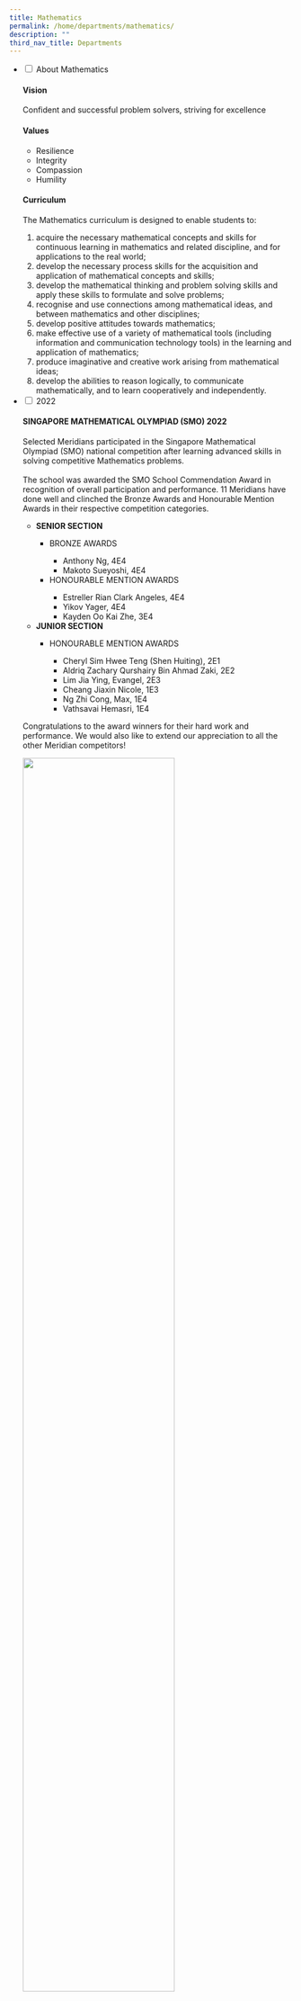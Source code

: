 ```yaml
---
title: Mathematics
permalink: /home/departments/mathematics/
description: ""
third_nav_title: Departments
---
```

<ul class="jekyllcodex_accordion">
  <li>
    <input type="checkbox" id="accordion1">
    <label for="accordion1">About Mathematics</label>
    <div>
			<h4>Vision</h4>
      <p>Confident and successful problem solvers, striving for excellence</p>
			<h4>Values</h4>
			<ul>
				<li>Resilience</li>
				<li>Integrity</li>
				<li>Compassion</li>
				<li>Humility</li>
			</ul>
			<h4>Curriculum</h4>
			<p>The Mathematics curriculum is designed to enable students to:</p>
			<ol>
				<li>acquire the necessary mathematical concepts and skills for continuous learning in mathematics and related discipline, and for applications to the real world;</li>
				<li>develop the necessary process skills for the acquisition and application of mathematical concepts and skills;</li>
				<li>develop the mathematical thinking and problem solving skills and apply these skills to formulate and solve problems;</li>
				<li>recognise and use connections among mathematical ideas, and between mathematics and other disciplines;</li>
				<li>develop positive attitudes towards mathematics;</li>
				<li>make effective use of a variety of mathematical tools (including information and communication technology tools) in the learning and application of mathematics;</li>
				<li>produce imaginative and creative work arising from mathematical ideas;</li>
				<li>develop the abilities to reason logically, to communicate mathematically, and to learn cooperatively and independently.</li>
			</ol>
    </div>
	</li>  
	<li>
    <input type="checkbox" id="accordion2">
    <label for="accordion2">2022</label>
    <div>
			<h4>SINGAPORE MATHEMATICAL OLYMPIAD (SMO) 2022</h4>
      <p>Selected Meridians participated in the Singapore Mathematical Olympiad (SMO) national competition after learning advanced skills in solving competitive Mathematics problems.<br><br>
The school was awarded the SMO School Commendation Award in recognition of overall participation and performance. 11 Meridians have done well and clinched the Bronze Awards and Honourable Mention Awards in their respective competition categories.</p>
			<ul>
				<li><b>SENIOR SECTION</b></li>
				<ul>
					<li>BRONZE AWARDS</li>
					<ul>
						<li>Anthony Ng, 4E4</li>
						<li>Makoto Sueyoshi, 4E4</li>
					</ul>
					<li>HONOURABLE MENTION AWARDS</li>
					<ul>
						<li>Estreller Rian Clark Angeles, 4E4</li>
						<li>Yikov Yager, 4E4</li>
						<li>Kayden Oo Kai Zhe, 3E4</li>
					</ul>
				</ul>
				<li><b>JUNIOR SECTION</b></li>
				<ul>
					<li>HONOURABLE MENTION AWARDS</li>
					<ul>
						<li>Cheryl Sim Hwee Teng (Shen Huiting), 2E1</li>
						<li>Aldriq Zachary Qurshairy Bin Ahmad Zaki, 2E2</li>
						<li>Lim Jia Ying, Evangel, 2E3</li>
						<li>Cheang Jiaxin Nicole, 1E3</li>
						<li>Ng Zhi Cong, Max, 1E4</li>
						<li>Vathsavai Hemasri, 1E4</li>
					</ul>
				</ul>
			</ul>
			<p>Congratulations to the award winners for their hard work and performance. We would also like to extend our appreciation to all the other Meridian competitors!</p>
			<img src="/images/Maths-01-1.jpg" 
     style="width:75%">
			<h4>UNIVERSITY OF NEW SOUTH WALES (UNSW) INTERNATIONAL COMPETITIONS AND ASSESSMENTS FOR SCHOOLS (ICAS) FOR MATHEMATICS 2022</h4>
			<p>Selected Meridians took part in the UNSW ICAS national Mathematics competition, which assesses advanced concepts and critical-thinking skills in various areas of Mathematics.<br><br>
Our Meridians have done well, achieving 2 Distinction Awards, 24 Credit Awards and 10 Merit Awards! Congratulations to the following Meridians for their perseverance and performance. We would also like to extend our special appreciation to the other Meridian competitors!</p>
			<ul>
				<li><b>DISTINCTION AWARDS</b></li>
				<ul>
					<li>Ng Zhi Cong, Max, 1E4</li>
					<li>Leo Yoong Yih, 3E3</li>
				</ul>
				<li><b>CREDIT AWARDS</b></li>
				<ul>
					<li>Liew Yu Xin, Aislinn, 1E2</li>
					<li>Nur Amirah Binte Jalaluddin, 1E2</li>
					<li>Cheang Jiaxin Nicole, 1E3</li>
					<li>Hannah Peralta Khai, 1E4</li>
					<li>Cheryl Sim Hwee Teng (Shen Huiting), 2E1</li>
					<li>Zhan En Chen, 2E2</li>
					<li>Lim Jia Ying, Evangel, 2E3</li>
					<li>Tan Kok Kun (Chen Guojun), 2E3</li>
					<li>Wee Jun Han, 3E3</li>
					<li>Wesly Tiew Pek How, 3E3</li>
					<li>Alonzo Lai, 3E4</li>
					<li>Jonathan Quek Zhi Yong, 3E4</li>
					<li>Kayden Oo Kai Zhe, 3E4</li>
					<li>Lee Jae, 3E4</li>
					<li>Meghan Sim Rui Ning, 3E4</li>
					<li>Regine Ng Yi Xin, 3E4</li>
					<li>Shine Min Hlaing, 3E4</li>
					<li>Ting Jun An, Titus, 3E4</li>
					<li>Wang Lihan, 4E1</li>
					<li>Anthony Ng, 4E4</li>
					<li>Estreller Rian Clark Angeles, 4E4</li>
					<li>Makoto Sueyoshi, 4E4</li>
					<li>Tan Li Fang Brittany Wenda, 4E4</li>
					<li>Yikov Yager, 4E4</li>
				</ul>
				<li><b>MERIT AWARDS</b></li>
				<ul>
					<li>Ahmad Faheem Bin Nilautama, 1E2</li>
					<li>Kang Le En, Sylvia, 1E2</li>
					<li>Wong Jim, 1E2</li>
					<li>Aldriq Zachary Qurshairy Bin Ahmad Zaki, 2E2</li>
					<li>Julian See Jun Da, 2E3</li>
					<li>Bao Enning, 3E2</li>
					<li>Jomin Hoo Yuan Hui, 3E3</li>
					<li>Jonathan Chen Zhi Hao, 3E3</li>
					<li>Otebay Atilla, 3E3</li>
					<li>Too Weng Yi, 3E4</li>
				</ul>
			</ul>
			<h4>Meridian Mathematics and Financial Literacy Week 2022</h4>
			<img src="/images/Maths-Poster.png" 
     style="width:40%">
			<p>The Meridian Mathematics and Financial Literacy Week was a week-long celebration from 28th February to 4th March 2022. The theme for this year is “Mathematics for a Better Tomorrow”. During the week, students across the levels were engaged in a wide array of activities, exploring the key role that Mathematics plays in Sustainability.</p>
			<img src="/images/math%201.png" 
     style="width:60%"><br>
			<img src="/images/math%202.png" 
     style="width:60%"><br>
			<img src="/images/math%203.png" 
     style="width:60%"><br>
			<img src="/images/math%204.png" 
     style="width:60%"><br>
			<img src="/images/math%205.png" 
     style="width:60%"><br>
			<p>On top of these fun-filled activities, students who enjoy cracking puzzles had a go at our online brain teasers – Puzzle-A-Day.</p>
			<img src="/images/Maths-13.png" 
     style="width:60%"><br>
			<p>Congratulations to put top 10 winners.</p>
			<p><style type="text/css">
.tg  {border-collapse:collapse;border-spacing:0;}
.tg td{border-color:black;border-style:solid;border-width:1px;font-family:Arial, sans-serif;font-size:14px;
  overflow:hidden;padding:10px 5px;word-break:normal;}
.tg th{border-color:black;border-style:solid;border-width:1px;font-family:Arial, sans-serif;font-size:14px;
  font-weight:normal;overflow:hidden;padding:10px 5px;word-break:normal;}
.tg .tg-1ppo{background-color:#FFF;color:#222;text-align:left;vertical-align:middle}
.tg .tg-ys2m{background-color:#E5E5E5;color:#222;text-align:left;vertical-align:middle}
</style>
<table class="tg">
<thead>
  <tr>
    <th class="tg-1ppo">1st</th>
    <th class="tg-1ppo">Shalyn Mia</th>
    <th class="tg-1ppo">3A2</th>
  </tr>
</thead>
<tbody>
  <tr>
    <td class="tg-ys2m">2nd</td>
    <td class="tg-ys2m">Jerrica Ong</td>
    <td class="tg-ys2m">2E1</td>
  </tr>
  <tr>
    <td class="tg-1ppo">3rd</td>
    <td class="tg-1ppo">Reuben Adrian Rajoo</td>
    <td class="tg-1ppo">4E4</td>
  </tr>
  <tr>
    <td class="tg-ys2m">4th</td>
    <td class="tg-ys2m">Wang Lihan</td>
    <td class="tg-ys2m">4E1</td>
  </tr>
  <tr>
    <td class="tg-1ppo">5th</td>
    <td class="tg-1ppo">Musfirah Bte Khalid</td>
    <td class="tg-1ppo">1E3</td>
  </tr>
  <tr>
    <td class="tg-ys2m">6th</td>
    <td class="tg-ys2m">Joson Klarvie</td>
    <td class="tg-ys2m">3E4</td>
  </tr>
  <tr>
    <td class="tg-1ppo">7th</td>
    <td class="tg-1ppo">Nur Amirah</td>
    <td class="tg-1ppo">1E2</td>
  </tr>
  <tr>
    <td class="tg-ys2m">8th</td>
    <td class="tg-ys2m">Aisyah Sofea</td>
    <td class="tg-ys2m">1E1</td>
  </tr>
  <tr>
    <td class="tg-1ppo">9th</td>
    <td class="tg-1ppo">Anne Liew</td>
    <td class="tg-1ppo">2E1</td>
  </tr>
  <tr>
    <td class="tg-ys2m">10th</td>
    <td class="tg-ys2m">Kakarla Hasini Chowdary</td>
    <td class="tg-ys2m">2E3</td>
  </tr>
</tbody>
			</table></p>
		<p>In addition, we would like to extend our congratulations to our top 10 winners in the Meridian Mathematical Olympiad 2022!</p>
		<p><style type="text/css">
.tg  {border-collapse:collapse;border-spacing:0;}
.tg td{border-color:black;border-style:solid;border-width:1px;font-family:Arial, sans-serif;font-size:14px;
  overflow:hidden;padding:10px 5px;word-break:normal;}
.tg th{border-color:black;border-style:solid;border-width:1px;font-family:Arial, sans-serif;font-size:14px;
  font-weight:normal;overflow:hidden;padding:10px 5px;word-break:normal;}
.tg .tg-1ppo{background-color:#FFF;color:#222;text-align:left;vertical-align:middle}
.tg .tg-ys2m{background-color:#E5E5E5;color:#222;text-align:left;vertical-align:middle}
</style>
<table class="tg">
<thead>
  <tr>
    <th class="tg-1ppo">Sec 1 (1st)</th>
    <th class="tg-1ppo">Kang Le En, Sylvia</th>
    <th class="tg-1ppo">1E2</th>
  </tr>
</thead>
<tbody>
  <tr>
    <td class="tg-ys2m">Sec 1 (2nd)</td>
    <td class="tg-ys2m">Ng Zhi Cong, Max</td>
    <td class="tg-ys2m">1E4</td>
  </tr>
  <tr>
    <td class="tg-1ppo">Sec 1 (3rd)</td>
    <td class="tg-1ppo">Canda Jaedan Luis Bernabe</td>
    <td class="tg-1ppo">1E3</td>
  </tr>
  <tr>
    <td class="tg-ys2m">Sec 2 (1st)</td>
    <td class="tg-ys2m">Tan Kok Kun (Chen Guojun)</td>
    <td class="tg-ys2m">2E3</td>
  </tr>
  <tr>
    <td class="tg-1ppo">Sec 2 (2nd)</td>
    <td class="tg-1ppo">Zhang Zilang</td>
    <td class="tg-1ppo">2E3</td>
  </tr>
  <tr>
    <td class="tg-ys2m">Sec 2 (3rd)</td>
    <td class="tg-ys2m">Darius Chew Kok Ying</td>
    <td class="tg-ys2m">2E3</td>
  </tr>
  <tr>
    <td class="tg-1ppo">Sec 3 (1st)</td>
    <td class="tg-1ppo">Jonathan Chen Zhi Hao</td>
    <td class="tg-1ppo">3E3</td>
  </tr>
  <tr>
    <td class="tg-ys2m">Sec 3 (2nd)</td>
    <td class="tg-ys2m">Wesly Tiew Pek How</td>
    <td class="tg-ys2m">3E3</td>
  </tr>
  <tr>
    <td class="tg-1ppo">Sec 3 (3rd)</td>
    <td class="tg-1ppo">Shine Min Hlaing</td>
    <td class="tg-1ppo">3E4</td>
  </tr>
</tbody>
</table></p>
			<img src="/images/Maths-14.jpg" 
     style="width:75%">
    </div>
	</li>  
	<li>
    <input type="checkbox" id="accordion3">
    <label for="accordion3">2021</label>
    <div>
      <p><center><b>Meridian Secondary School<br><br>Sec 2 Virtual Learning Journey 2021 – Gardens by the Bay<br><br>Monday 6 September 2021, 9 am to 2:30 pm</b></center></p>
			<p>This year, the Sec 2s experienced a virtual Math Learning Journey to Gardens by the Bay on 6 September 2021 from 0900 to 1430. It aims to enhance their learning of Maths beyond the classroom by applying what they have learned to real-life examples, through a virtual tour using Thinklink and SLS. During the tour, students had to solve problems in the two indoor conservatories, namely Cloud Forest and Flower Dome.<br><br>Students had the opportunity to apply mathematical skills in real-world contexts, for example, analyse patterns and shapes, estimate measurements using mathematical-modeling techniques, and calculate ticket prices using financial literacy skills.<br><br>Students from each level who presented the best solutions to the problems are awarded prizes.<br><br>The winners are:</p>
			<p><style type="text/css">
.tg  {border-collapse:collapse;border-spacing:0;}
.tg td{border-color:black;border-style:solid;border-width:1px;font-family:Arial, sans-serif;font-size:14px;
  overflow:hidden;padding:10px 5px;word-break:normal;}
.tg th{border-color:black;border-style:solid;border-width:1px;font-family:Arial, sans-serif;font-size:14px;
  font-weight:normal;overflow:hidden;padding:10px 5px;word-break:normal;}
.tg .tg-l2bf{background-color:#FFF;color:#222;font-weight:bold;text-align:left;vertical-align:top}
.tg .tg-7rem{background-color:#E5E5E5;color:#222;text-align:left;vertical-align:top}
.tg .tg-tsok{background-color:#FFF;color:#222;text-align:left;vertical-align:top}
</style>
<table class="tg">
<thead>
  <tr>
    <th class="tg-l2bf" colspan="2">Sec 2 Express</th>
  </tr>
</thead>
<tbody>
  <tr>
    <td class="tg-7rem">1st</td>
    <td class="tg-7rem">DANIELLE CLARISSE MARQUEZ SOBREPENA – Sec 2E1</td>
  </tr>
  <tr>
    <td class="tg-tsok">2nd</td>
    <td class="tg-tsok">MOHAMAD HALIL ARMAN – Sec 2E1</td>
  </tr>
  <tr>
    <td class="tg-7rem">3rd</td>
    <td class="tg-7rem">PECK KO YI – Sec 2E1</td>
  </tr>
  <tr>
    <td class="tg-l2bf" colspan="2">Sec 2 Normal Academic</td>
  </tr>
  <tr>
    <td class="tg-7rem">1st</td>
    <td class="tg-7rem">SHIM SEOK JIN – Sec 2A1</td>
  </tr>
  <tr>
    <td class="tg-tsok">2nd</td>
    <td class="tg-tsok">RYAN TOH JI TIAN – Sec 2A1</td>
  </tr>
  <tr>
    <td class="tg-7rem">3rd</td>
    <td class="tg-7rem">SHAWN LIM JIN KAI – Sec 2A1</td>
  </tr>
  <tr>
    <td class="tg-l2bf" colspan="2">Sec 2 Normal Technical</td>
  </tr>
  <tr>
    <td class="tg-7rem">1st</td>
    <td class="tg-7rem">FARISAH HANNAH – Sec 2T1</td>
  </tr>
  <tr>
    <td class="tg-tsok">2nd</td>
    <td class="tg-tsok">JEZREEL MICA LORZANO DALLORAN – Sec 2T1</td>
  </tr>
  <tr>
    <td class="tg-7rem">3rd</td>
    <td class="tg-7rem">MUHAMMAD ILMAN HAZIQ – Sec 2T1</td>
  </tr>
</tbody>
			</table></p>
		<p>Here is a sample of a real-life question that students had to answer, and students’ responses.</p>
		<img src="/images/m10-1.png" 
     style="width:75%">
		<img src="/images/m10-2.png" 
     style="width:75%">
	<p><b>(a)</b> A family tourist from Denmark consisting of 2 adults and a 5 year old boy planned to visit the two Conservatories.<br><br>
Calculate the total admission fees for the family to the two Conservatories.<br><br><b>(b)</b> If the family decided to also visit the Floral Fantasy, they will be given a 10% discount off on the Floral Fantasy admission tickets. Calculate the total admission fees to the Floral Fantasy for the family.<br><br><b>(c)</b> Calculate the total admission cost for them to go to the two Conservatories and Floral Fantasy.</p>
		<img src="/images/m10-3.png" 
     style="width:75%">
		<img src="/images/LOWER-1448x2048.png" 
     style="width:75%">
		<img src="/images/UPPER-1448x2048.png" 
     style="width:75%">
		<h4>Meridian Mathematics and Financial Literacy Week</h4>
		<p>Meridian Mathematics and Financial Literacy Week is a week-long celebration from 8th to 12th March 2021. During the week, students across the levels were engaged through a series of exciting and engaging activities pertaining to Mathematics, POA and Financial Literacy.<br><br>The highlights of the week include mathematical challenges such as Riddles, Sudoku, and Tangrams in which students had to pit against one another in solving challenging Math problems and puzzles. Sec 3 students also experienced Math Modelling and Kite Making in which they applied Mathematics to real-life scenarios.</p>
		<img src="/images/math%202021.png" 
     style="width:75%">
		<p>The students had positive learning experiences in the week and learned how to connect better with Mathematics. Some also had the opportunity to learn and apply concepts and skills to solve real-world problems, as well as collaborate and work together as a team. Active participation was evident in all levels, making the week an exciting an engaging experience for all!</p>
		<img src="/images/m8.jpg" 
     style="width:75%">
		<p>During the week, Sec 3 students also played the Principles of Accounts (POA) Business Challenge. The board game gave Sec 3 POA students an introductory experience in managing a business. It provided a simulated business environment that required players to carry out business transactions and make the correct decisions to maximise their profits.</p>
		<img src="/images/m9.jpg" 
     style="width:75%"><br>
		<img src="/images/m10.jpg" 
     style="width:75%"><br>
		<img src="/images/m11.jpg" 
     style="width:75%"><br>
		<img src="/images/m12.jpg" 
     style="width:75%">
    </div>
	</li>  
	<li>
    <input type="checkbox" id="accordion4">
    <label for="accordion4">2020</label>
    <div>
			<h4>Young Accountants Programme 2020</h4>
      <p>In October this year, our Secondary Three POA students were involved in a project ‘Buy from me!’. They learned to plan for a business venture, source for inventory and market their products. In addition, they learned to analyse their results based on financial and non-financial information.<br><br>
In teams of four, student took on the roles of the CEO, purchasing manager, sales manager or finance manager. To avoid inter-mingling of students, each team sourced for their products and put up their advertisements online. Instead of setting up physical stores, order forms and coupons were issued to each “consumer” class to enable this cashless and contactless but fun activity. Finally, each team was judged on their advertisement, sales performance and performance report.</p>
			<img src="/images/2020-maths-1.png" 
     style="width:70%"><br>
			<img src="/images/2020-maths-2.png" 
     style="width:70%">
			<h4>List of Prize Winners</h4>
			<p><style type="text/css">
.tg  {border-collapse:collapse;border-spacing:0;}
.tg td{border-color:black;border-style:solid;border-width:1px;font-family:Arial, sans-serif;font-size:14px;
  overflow:hidden;padding:10px 5px;word-break:normal;}
.tg th{border-color:black;border-style:solid;border-width:1px;font-family:Arial, sans-serif;font-size:14px;
  font-weight:normal;overflow:hidden;padding:10px 5px;word-break:normal;}
.tg .tg-0lax{text-align:left;vertical-align:top}
.tg .tg-zr06{background-color:#FFF;text-align:left;vertical-align:middle}
.tg .tg-faf8{background-color:#E5E5E5;text-align:left;vertical-align:middle}
</style>
<table class="tg">
<thead>
  <tr>
    <th class="tg-0lax" colspan="2">Class: 3E1</th>
  </tr>
</thead>
<tbody>
  <tr>
    <td class="tg-zr06">1st</td>
    <td class="tg-zr06">AYESHA SARAH BINTE MOHAMED YUSRI</td>
  </tr>
  <tr>
    <td class="tg-faf8"></td>
    <td class="tg-faf8">JOLIN NUA SING YING</td>
  </tr>
  <tr>
    <td class="tg-zr06"></td>
    <td class="tg-zr06">JOANNA CHOO JIE EN</td>
  </tr>
  <tr>
    <td class="tg-faf8"></td>
    <td class="tg-faf8">WONG SZE LIN</td>
  </tr>
  <tr>
    <td class="tg-faf8">2nd</td>
    <td class="tg-faf8">LIM JING KAI ZANDER</td>
  </tr>
  <tr>
    <td class="tg-zr06"></td>
    <td class="tg-zr06">REGAN LEE YU FENG</td>
  </tr>
  <tr>
    <td class="tg-faf8"></td>
    <td class="tg-faf8">MOHAMMAD FAIRUZ BIN SUHAIMI</td>
  </tr>
  <tr>
    <td class="tg-faf8">3rd</td>
    <td class="tg-faf8">NGAN JUN BIN</td>
  </tr>
  <tr>
    <td class="tg-zr06"></td>
    <td class="tg-zr06">REIKO TAN</td>
  </tr>
  <tr>
    <td class="tg-faf8"></td>
    <td class="tg-faf8">SIM RUI EN, ALYSSA</td>
  </tr>
  <tr>
    <td class="tg-zr06"></td>
    <td class="tg-zr06">NUR QISTINA BINTE ELVIS ISYAK</td>
  </tr>
</tbody>
</table></p>
	<p><style type="text/css">
.tg  {border-collapse:collapse;border-spacing:0;}
.tg td{border-color:black;border-style:solid;border-width:1px;font-family:Arial, sans-serif;font-size:14px;
  overflow:hidden;padding:10px 5px;word-break:normal;}
.tg th{border-color:black;border-style:solid;border-width:1px;font-family:Arial, sans-serif;font-size:14px;
  font-weight:normal;overflow:hidden;padding:10px 5px;word-break:normal;}
.tg .tg-0lax{text-align:left;vertical-align:top}
.tg .tg-1ppo{background-color:#FFF;color:#222;text-align:left;vertical-align:middle}
.tg .tg-ys2m{background-color:#E5E5E5;color:#222;text-align:left;vertical-align:middle}
</style>
<table class="tg">
<thead>
  <tr>
    <th class="tg-0lax" colspan="2">Class: 3E2, 3E3</th>
  </tr>
</thead>
<tbody>
  <tr>
    <td class="tg-1ppo">1st</td>
    <td class="tg-1ppo">SHIREEN BINTE MOHAMED ZULKIFLI</td>
  </tr>
  <tr>
    <td class="tg-ys2m"></td>
    <td class="tg-ys2m">MIRA ADNILSAH BINTE ROSLAN</td>
  </tr>
  <tr>
    <td class="tg-1ppo"></td>
    <td class="tg-1ppo">DANIAL HASHRY BIN SUHAINI</td>
  </tr>
  <tr>
    <td class="tg-ys2m"></td>
    <td class="tg-ys2m">LIM JIAJING, GALEN</td>
  </tr>
  <tr>
    <td class="tg-ys2m">2nd</td>
    <td class="tg-ys2m">ELICIA LAM PEI EN</td>
  </tr>
  <tr>
    <td class="tg-1ppo"></td>
    <td class="tg-1ppo">NOR ALHODA</td>
  </tr>
  <tr>
    <td class="tg-ys2m"></td>
    <td class="tg-ys2m">PACHECO LAYA MARIE TIOCAO</td>
  </tr>
  <tr>
    <td class="tg-1ppo"></td>
    <td class="tg-1ppo">MUHAMMAD DANISH ARSHAQ BIN SHARIN</td>
  </tr>
  <tr>
    <td class="tg-1ppo">3rd</td>
    <td class="tg-1ppo">JOSHUA KWA JIA HAO</td>
  </tr>
  <tr>
    <td class="tg-ys2m"></td>
    <td class="tg-ys2m">NUR FIRZANAH BINTE ZAIT</td>
  </tr>
  <tr>
    <td class="tg-1ppo"></td>
    <td class="tg-1ppo">QISTINA BATRISYA BINTI ROSMAN</td>
  </tr>
  <tr>
    <td class="tg-ys2m"></td>
    <td class="tg-ys2m">NUR LIYANA BINTE AZAMI</td>
  </tr>
</tbody>
</table></p>
			<p><style type="text/css">
.tg  {border-collapse:collapse;border-spacing:0;}
.tg td{border-color:black;border-style:solid;border-width:1px;font-family:Arial, sans-serif;font-size:14px;
  overflow:hidden;padding:10px 5px;word-break:normal;}
.tg th{border-color:black;border-style:solid;border-width:1px;font-family:Arial, sans-serif;font-size:14px;
  font-weight:normal;overflow:hidden;padding:10px 5px;word-break:normal;}
.tg .tg-0lax{text-align:left;vertical-align:top}
.tg .tg-1ppo{background-color:#FFF;color:#222;text-align:left;vertical-align:middle}
.tg .tg-ys2m{background-color:#E5E5E5;color:#222;text-align:left;vertical-align:middle}
</style>
<table class="tg">
<thead>
  <tr>
    <th class="tg-0lax" colspan="2">Class: 3A1,3A2</th>
  </tr>
</thead>
<tbody>
  <tr>
    <td class="tg-1ppo">1st</td>
    <td class="tg-1ppo">NEO YUE XIN</td>
  </tr>
  <tr>
    <td class="tg-ys2m"></td>
    <td class="tg-ys2m">NG GEOK TIN</td>
  </tr>
  <tr>
    <td class="tg-ys2m">2nd</td>
    <td class="tg-ys2m">UMAIRAH BINTE ZAMZAM</td>
  </tr>
  <tr>
    <td class="tg-1ppo"></td>
    <td class="tg-1ppo">NAYLI QISTINA BINTE IMRAN</td>
  </tr>
  <tr>
    <td class="tg-ys2m"></td>
    <td class="tg-ys2m">NUR FILZAH NABIHAH BINTE MOHAMMAD YUSNI</td>
  </tr>
  <tr>
    <td class="tg-ys2m">3rd</td>
    <td class="tg-ys2m">BRYAN REYNARD KWAN</td>
  </tr>
  <tr>
    <td class="tg-1ppo"></td>
    <td class="tg-1ppo">LEE TECK CHU</td>
  </tr>
  <tr>
    <td class="tg-ys2m"></td>
    <td class="tg-ys2m">MUHAMMAD RAZIN BIN HAIRUL ANWAR</td>
  </tr>
  <tr>
    <td class="tg-1ppo"></td>
    <td class="tg-1ppo">ELGIN CHENG YEW HERN</td>
  </tr>
</tbody>
</table></p>
			<p><style type="text/css">
.tg  {border-collapse:collapse;border-spacing:0;}
.tg td{border-color:black;border-style:solid;border-width:1px;font-family:Arial, sans-serif;font-size:14px;
  overflow:hidden;padding:10px 5px;word-break:normal;}
.tg th{border-color:black;border-style:solid;border-width:1px;font-family:Arial, sans-serif;font-size:14px;
  font-weight:normal;overflow:hidden;padding:10px 5px;word-break:normal;}
.tg .tg-0lax{text-align:left;vertical-align:top}
.tg .tg-zr06{background-color:#FFF;text-align:left;vertical-align:middle}
.tg .tg-faf8{background-color:#E5E5E5;text-align:left;vertical-align:middle}
</style>
<table class="tg">
<thead>
  <tr>
    <th class="tg-0lax" colspan="2"><span style="font-weight:400;font-style:normal">Class: 3A3</span></th>
  </tr>
</thead>
<tbody>
  <tr>
    <td class="tg-zr06">1st</td>
    <td class="tg-zr06">MUHAMMAD SUFIAN BIN MOHAMAD</td>
  </tr>
  <tr>
    <td class="tg-faf8"></td>
    <td class="tg-faf8">NATESH RUBEN S/O SANDRA KUMAR</td>
  </tr>
  <tr>
    <td class="tg-zr06"></td>
    <td class="tg-zr06">IRFAN SYAUQI BIN SAHARUDIN</td>
  </tr>
  <tr>
    <td class="tg-faf8"></td>
    <td class="tg-faf8">TEO WEI YE</td>
  </tr>
  <tr>
    <td class="tg-faf8">2nd</td>
    <td class="tg-faf8">LEE YONG EN, JOEL</td>
  </tr>
  <tr>
    <td class="tg-zr06"></td>
    <td class="tg-zr06">SHAHRIL BIN MOHD ISA</td>
  </tr>
  <tr>
    <td class="tg-faf8"></td>
    <td class="tg-faf8">GAN JIN SIAN</td>
  </tr>
  <tr>
    <td class="tg-faf8">3rd</td>
    <td class="tg-faf8">MAANASA SUNIL KUMAR</td>
  </tr>
  <tr>
    <td class="tg-zr06"></td>
    <td class="tg-zr06">MUHAMAD AMMAR BIN NOOR AMDAM</td>
  </tr>
  <tr>
    <td class="tg-faf8"></td>
    <td class="tg-faf8">BONAFE EPHREM DON CASIS</td>
  </tr>
</tbody>
</table></p>
			<p><b>Annual Meridian Mathematics Challenge</b><br><br>To create an opportunity for our students to develop an interest in competitive Mathematics and encourage out-of-the-box thinking skills, the Mathematics Department held the Annual Meridian Mathematics Challenge in Term 1 2020.<br><br>Congratulations to the following winners, who received their prizes from their Form Teachers!</p>
			<p><style type="text/css">
.tg  {border-collapse:collapse;border-spacing:0;}
.tg td{border-color:black;border-style:solid;border-width:1px;font-family:Arial, sans-serif;font-size:14px;
  overflow:hidden;padding:10px 5px;word-break:normal;}
.tg th{border-color:black;border-style:solid;border-width:1px;font-family:Arial, sans-serif;font-size:14px;
  font-weight:normal;overflow:hidden;padding:10px 5px;word-break:normal;}
.tg .tg-l2bf{background-color:#FFF;color:#222;font-weight:bold;text-align:left;vertical-align:top}
.tg .tg-dgl5{background-color:#FFF;font-weight:bold;text-align:left;vertical-align:top}
.tg .tg-mdf1{background-color:#E5E5E5;font-weight:bold;text-align:left;vertical-align:top}
.tg .tg-zr06{background-color:#FFF;text-align:left;vertical-align:middle}
.tg .tg-0lax{text-align:left;vertical-align:top}
.tg .tg-hzdd{background-color:#E5E5E5;color:#222;font-weight:bold;text-align:left;vertical-align:top}
.tg .tg-1ppo{background-color:#FFF;color:#222;text-align:left;vertical-align:middle}
</style>
<table class="tg">
<thead>
  <tr>
    <th class="tg-dgl5" colspan="3"><span style="font-weight:bold">Sec 1</span></th>
  </tr>
</thead>
<tbody>
  <tr>
    <td class="tg-mdf1"><span style="font-weight:bold">1</span>st</td>
    <td class="tg-mdf1" colspan="2"><span style="font-weight:bold">Joint 2</span>nd</td>
  </tr>
  <tr>
    <td class="tg-zr06">Leo Yoong Yih (1E2)</td>
    <td class="tg-zr06">Chong Shao Wei (1E2)</td>
    <td class="tg-zr06">Wesley Tiew Pek How (1E3)</td>
  </tr>
  <tr>
    <td class="tg-0lax"></td>
    <td class="tg-0lax"></td>
    <td class="tg-0lax"></td>
  </tr>
  <tr>
    <td class="tg-dgl5" colspan="3"><span style="font-weight:bold">Sec 2</span></td>
  </tr>
  <tr>
    <td class="tg-mdf1"><span style="font-weight:bold">1</span>st</td>
    <td class="tg-mdf1"><span style="font-weight:bold">2</span>nd</td>
    <td class="tg-mdf1"><span style="font-weight:bold">3</span>rd</td>
  </tr>
  <tr>
    <td class="tg-zr06">Makoto Sueyoshi (2E3)</td>
    <td class="tg-zr06">Anthony Ng (2E2)</td>
    <td class="tg-zr06">Mohamad Qairul Iman Bin Mohamad Suhaimi (2E1)</td>
  </tr>
  <tr>
    <td class="tg-0lax"></td>
    <td class="tg-0lax"></td>
    <td class="tg-0lax"></td>
  </tr>
  <tr>
    <td class="tg-l2bf" colspan="3"><span style="font-weight:bold">Sec 3</span></td>
  </tr>
  <tr>
    <td class="tg-hzdd"><span style="font-weight:bold">1</span>st</td>
    <td class="tg-hzdd" colspan="2"><span style="font-weight:bold">Joint 2</span>nd</td>
  </tr>
  <tr>
    <td class="tg-1ppo">Lim Zhi En (3E3)</td>
    <td class="tg-1ppo">David Lauw Kwai Yong (3E3)</td>
    <td class="tg-1ppo">Koh Kai En Asher (3E3)</td>
  </tr>
</tbody>
</table></p>
			<p>The Mathematics Department would like to thank all participants and Mathematics teachers for their time and efforts!</p>
			<h4>Meridian Math Olympiad 2020</h4>
			<p>Modelled after national competitions which were cancelled due to the Covid-19 situation, the Mathematics department organized the Meridian Math Olympiad in Term 3 to develop students’ interest in competitive mathematics and nurture budding mathematical champions.<br><br>
The Olympiad was open to all Secondary 1 to 3 students, and high-performing students from the Mathematics Challenge held in Term 1 Week 5 and members from our Mathematics, Financial Literacy and Chess Club (MFC) were specially invited to take part.  The preliminary round was held on 26th August 2020 using SLS (School Learning Space) and the finals was conducted via Zoom.</p>
		<p>The winners from each level are:</p>
		<p><style type="text/css">
.tg  {border-collapse:collapse;border-spacing:0;}
.tg td{border-color:black;border-style:solid;border-width:1px;font-family:Arial, sans-serif;font-size:14px;
  overflow:hidden;padding:10px 5px;word-break:normal;}
.tg th{border-color:black;border-style:solid;border-width:1px;font-family:Arial, sans-serif;font-size:14px;
  font-weight:normal;overflow:hidden;padding:10px 5px;word-break:normal;}
.tg .tg-0lax{text-align:left;vertical-align:top}
</style>
<table class="tg">
<thead>
  <tr>
    <th class="tg-0lax" colspan="2">Secondary 1</th>
  </tr>
</thead>
<tbody>
  <tr>
    <td class="tg-0lax">S1-E3 SHERYL ONG KIA NENG</td>
    <td class="tg-0lax">1st</td>
  </tr>
  <tr>
    <td class="tg-0lax">S1-E1 KAYDEN OO KAI ZHE</td>
    <td class="tg-0lax">2nd</td>
  </tr>
  <tr>
    <td class="tg-0lax">S1-E3 WESLY TIEW PEK HOW</td>
    <td class="tg-0lax">3rd</td>
  </tr>
</tbody>
</table></p>
			<p><style type="text/css">
.tg  {border-collapse:collapse;border-spacing:0;}
.tg td{border-color:black;border-style:solid;border-width:1px;font-family:Arial, sans-serif;font-size:14px;
  overflow:hidden;padding:10px 5px;word-break:normal;}
.tg th{border-color:black;border-style:solid;border-width:1px;font-family:Arial, sans-serif;font-size:14px;
  font-weight:normal;overflow:hidden;padding:10px 5px;word-break:normal;}
.tg .tg-0lax{text-align:left;vertical-align:top}
</style>
<table class="tg">
<thead>
  <tr>
    <th class="tg-0lax" colspan="2">Secondary 2</th>
  </tr>
</thead>
<tbody>
  <tr>
    <td class="tg-0lax">S2-E1 WANG LIHAN</td>
    <td class="tg-0lax">1st</td>
  </tr>
  <tr>
    <td class="tg-0lax">S2-E3 SE YONG JUN</td>
    <td class="tg-0lax">2nd</td>
  </tr>
  <tr>
    <td class="tg-0lax">S2-E3 JASON NICHOLAS THOMSON</td>
    <td class="tg-0lax">2nd</td>
  </tr>
</tbody>
</table></p>
			<p><style type="text/css">
.tg  {border-collapse:collapse;border-spacing:0;}
.tg td{border-color:black;border-style:solid;border-width:1px;font-family:Arial, sans-serif;font-size:14px;
  overflow:hidden;padding:10px 5px;word-break:normal;}
.tg th{border-color:black;border-style:solid;border-width:1px;font-family:Arial, sans-serif;font-size:14px;
  font-weight:normal;overflow:hidden;padding:10px 5px;word-break:normal;}
.tg .tg-0lax{text-align:left;vertical-align:top}
</style>
<table class="tg">
<thead>
  <tr>
    <th class="tg-0lax" colspan="2">Secondary 3</th>
  </tr>
</thead>
<tbody>
  <tr>
    <td class="tg-0lax">S3-E3 DAVID LAUW KWAI YONG</td>
    <td class="tg-0lax">1st</td>
  </tr>
  <tr>
    <td class="tg-0lax">S3-E1 REGAN LEE YU FENG</td>
    <td class="tg-0lax">2nd</td>
  </tr>
  <tr>
    <td class="tg-0lax">S3-E3 FELIX DAVE KHOR WEI MING</td>
    <td class="tg-0lax">3rd</td>
  </tr>
</tbody>
</table></p>
			<p>Heartfelt congratulations to these students for their efforts and ability to adapt to an online test!</p>
			<img src="/images/oct-2020-m2.jpg" 
     style="width:70%">
		 <p><center>S1-E1 KAYDEN OO KAI ZHE       2nd</center></p>
		 <h4>Virtual Learning Journey to Gardens by the Bay 2020</h4>
		 <p>The Secondary 2 students participated in a Virtual Learning Journey to Gardens by the Bay during the September holidays. This project is co-organised by the Mathematics and Humanities departments.<br><br>
The tasks were assigned to the students via SLS. Through the tasks, students had to</p>
			<ol>
				<li>apply mathematical skills to real-world contexts,</li>
				<li>evaluate the impact of human activities on the environment, and</li>
				<li>learn about measures to reduce the impact of global warming.
</li>
			</ol>
			<img src="/images/oct-2020-m4.jpg" 
     style="width:70%">
		 <p>Three students from each class with the highest score received prizes for their outstanding efforts.<br><br>
Warmest congratulations to the following students who received their certificates and prizes from their Form Teachers!</p>
			<p><style type="text/css">
.tg  {border-collapse:collapse;border-spacing:0;}
.tg td{border-color:black;border-style:solid;border-width:1px;font-family:Arial, sans-serif;font-size:14px;
  overflow:hidden;padding:10px 5px;word-break:normal;}
.tg th{border-color:black;border-style:solid;border-width:1px;font-family:Arial, sans-serif;font-size:14px;
  font-weight:normal;overflow:hidden;padding:10px 5px;word-break:normal;}
.tg .tg-0ys1{background-color:#FFF;border-color:inherit;text-align:left;vertical-align:middle}
.tg .tg-i5i7{background-color:#E5E5E5;border-color:inherit;text-align:left;vertical-align:middle}
.tg .tg-pdeq{background-color:#FFF;border-color:inherit;font-weight:bold;text-align:left;vertical-align:top}
.tg .tg-0pky{border-color:inherit;text-align:left;vertical-align:top}
.tg .tg-0f6e{background-color:#FFF;border-color:inherit;color:#222;font-weight:bold;text-align:left;vertical-align:top}
.tg .tg-slvr{background-color:#E5E5E5;border-color:inherit;color:#222;text-align:left;vertical-align:middle}
.tg .tg-k81l{background-color:#FFF;border-color:inherit;color:#222;text-align:left;vertical-align:middle}
.tg .tg-faf8{background-color:#E5E5E5;text-align:left;vertical-align:middle}
.tg .tg-zr06{background-color:#FFF;text-align:left;vertical-align:middle}
</style>
<table class="tg">
<thead>
  <tr>
    <th class="tg-pdeq"><span style="font-weight:bold">2E1</span></th>
    <th class="tg-pdeq"><span style="font-weight:bold"> </span></th>
    <th class="tg-pdeq"><span style="font-weight:bold"> </span></th>
  </tr>
</thead>
<tbody>
  <tr>
    <td class="tg-i5i7">1st</td>
    <td class="tg-i5i7">2nd</td>
    <td class="tg-i5i7">3rd</td>
  </tr>
  <tr>
    <td class="tg-0ys1">NUR IMAN BINTE ABDULL HAMMED</td>
    <td class="tg-0ys1">NUR IZZRYN BINTE IZHAR</td>
    <td class="tg-0ys1">SITI HADIJAH BINTE MOHAMAD MUNIR</td>
  </tr>
  <tr>
    <td class="tg-0pky"></td>
    <td class="tg-0pky"></td>
    <td class="tg-0pky"></td>
  </tr>
  <tr>
    <td class="tg-pdeq"><span style="font-weight:bold">2E2</span></td>
    <td class="tg-pdeq"><span style="font-weight:bold"> </span></td>
    <td class="tg-pdeq"><span style="font-weight:bold"> </span></td>
  </tr>
  <tr>
    <td class="tg-i5i7">1st</td>
    <td class="tg-i5i7">2nd</td>
    <td class="tg-i5i7">3rd</td>
  </tr>
  <tr>
    <td class="tg-0ys1">TAN YE KAI</td>
    <td class="tg-0ys1">VYVYAN CHAN MIN EN</td>
    <td class="tg-0ys1">LI JUN YI ROYCE</td>
  </tr>
  <tr>
    <td class="tg-0pky"></td>
    <td class="tg-0pky"></td>
    <td class="tg-0pky"></td>
  </tr>
  <tr>
    <td class="tg-0f6e"><span style="font-weight:bold">2E3</span></td>
    <td class="tg-0f6e"><span style="font-weight:bold"> </span></td>
    <td class="tg-0f6e"><span style="font-weight:bold"> </span></td>
  </tr>
  <tr>
    <td class="tg-slvr">1st</td>
    <td class="tg-slvr">Joint 2nd</td>
    <td class="tg-slvr"></td>
  </tr>
  <tr>
    <td class="tg-k81l">SELINA HIEW YI QING</td>
    <td class="tg-k81l">INSYIRA PUTRI MUHAMMAD SHAIFUL</td>
    <td class="tg-k81l">LOW NING XUAN</td>
  </tr>
  <tr>
    <td class="tg-0pky"></td>
    <td class="tg-0pky"></td>
    <td class="tg-0pky"></td>
  </tr>
  <tr>
    <td class="tg-pdeq"><span style="font-weight:bold">2E4</span></td>
    <td class="tg-pdeq"><span style="font-weight:bold"> </span></td>
    <td class="tg-pdeq"><span style="font-weight:bold"> </span></td>
  </tr>
  <tr>
    <td class="tg-i5i7">1st</td>
    <td class="tg-i5i7">2nd</td>
    <td class="tg-i5i7">3rd</td>
  </tr>
  <tr>
    <td class="tg-0ys1">NICOLE YEO JING YI</td>
    <td class="tg-0ys1">KIKO LIM JIA YU</td>
    <td class="tg-0ys1">LIM WEI YI</td>
  </tr>
  <tr>
    <td class="tg-0pky"></td>
    <td class="tg-0pky"></td>
    <td class="tg-0pky"></td>
  </tr>
  <tr>
    <td class="tg-pdeq"><span style="font-weight:bold">2A1</span></td>
    <td class="tg-pdeq"><span style="font-weight:bold"> </span></td>
    <td class="tg-pdeq"><span style="font-weight:bold"> </span></td>
  </tr>
  <tr>
    <td class="tg-i5i7">1st</td>
    <td class="tg-i5i7">2nd</td>
    <td class="tg-i5i7">3rd</td>
  </tr>
  <tr>
    <td class="tg-0ys1">IRFAN RIZQI BIN ABDULLAH JUNAIDI</td>
    <td class="tg-0ys1">SERI SHAFIQA BINTE SA’AD</td>
    <td class="tg-0ys1">JOVYL CHRISTIAN DIMARANAN CATINDOY</td>
  </tr>
  <tr>
    <td class="tg-0pky"></td>
    <td class="tg-0pky"></td>
    <td class="tg-0pky"></td>
  </tr>
  <tr>
    <td class="tg-pdeq"><span style="font-weight:bold">2A2</span></td>
    <td class="tg-pdeq"><span style="font-weight:bold"> </span></td>
    <td class="tg-pdeq"><span style="font-weight:bold"> </span></td>
  </tr>
  <tr>
    <td class="tg-i5i7">1st</td>
    <td class="tg-i5i7">2nd</td>
    <td class="tg-i5i7">3rd</td>
  </tr>
  <tr>
    <td class="tg-0ys1">ANASTASYA BINTE MOHAMED RIZAL</td>
    <td class="tg-0ys1">ABBY CHARLENE YAM</td>
    <td class="tg-0ys1">NUR ALINA TAHIRAH MUCHTAR</td>
  </tr>
  <tr>
    <td class="tg-0pky"></td>
    <td class="tg-0pky"></td>
    <td class="tg-0pky"></td>
  </tr>
  <tr>
    <td class="tg-pdeq"><span style="font-weight:bold">2T1</span></td>
    <td class="tg-pdeq"><span style="font-weight:bold"> </span></td>
    <td class="tg-pdeq"><span style="font-weight:bold"> </span></td>
  </tr>
  <tr>
    <td class="tg-faf8">1st</td>
    <td class="tg-faf8">2nd</td>
    <td class="tg-faf8">3rd</td>
  </tr>
  <tr>
    <td class="tg-zr06">PUTRI NUR DINA ILYANA BINTE MUHAMAD FAUZY</td>
    <td class="tg-zr06">MOHAMAD AKID BIN MOHAMAD AIDIL</td>
    <td class="tg-zr06">FARIDA NUR AMELYA BINTE NOOR IKHSAN</td>
  </tr>
</tbody>
</table></p>
    </div>
	</li>  
</ul>